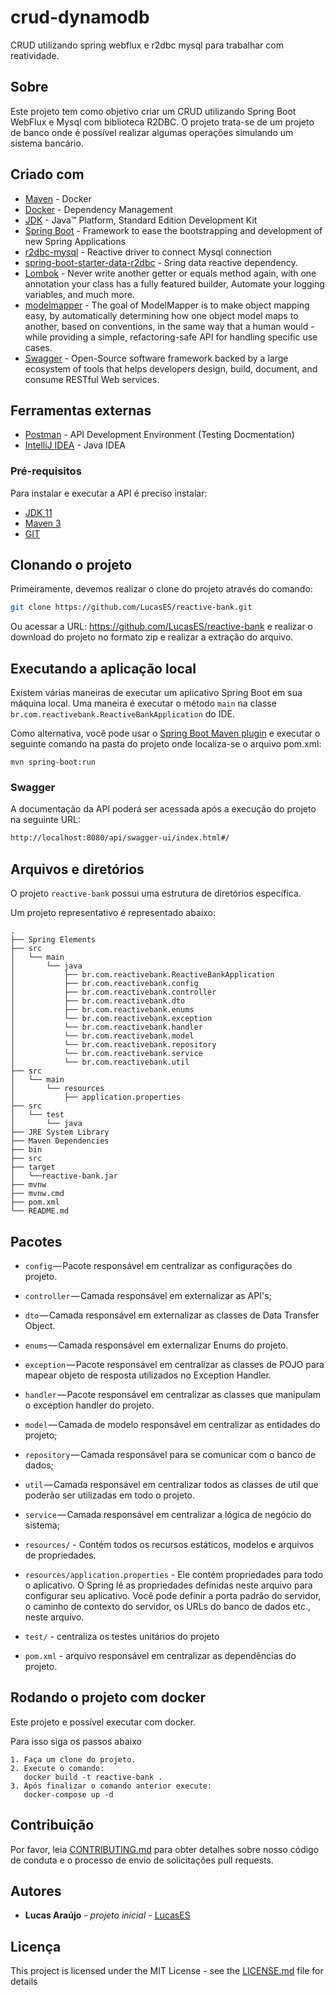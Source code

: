 # crud-dynamodb

CRUD utilizando spring webflux e r2dbc mysql para trabalhar com reatividade.
## Sobre

Este projeto tem como objetivo criar um CRUD utilizando Spring Boot WebFlux e Mysql com biblioteca R2DBC.
O projeto trata-se de um projeto de banco onde é possível realizar algumas operações simulando um sistema bancário.


## Criado com

* 	[Maven](https://www.docker.com/) - Docker
* 	[Docker](https://maven.apache.org/) - Dependency Management
* 	[JDK](http://www.oracle.com/technetwork/java/javase/downloads/jdk8-downloads-2133151.html) - Java™ Platform, Standard Edition Development Kit
* 	[Spring Boot](https://spring.io/projects/spring-boot) - Framework to ease the bootstrapping and development of new Spring Applications
* 	[r2dbc-mysql](https://github.com/mirromutth/r2dbc-mysql) - Reactive driver to connect Mysql connection
* 	[spring-boot-starter-data-r2dbc](https://spring.io/guides/gs/accessing-data-r2dbc/) - Sring data reactive dependency.
* 	[Lombok](https://projectlombok.org/) - Never write another getter or equals method again, with one annotation your class has a fully featured builder, Automate your logging variables, and much more.
* 	[modelmapper](http://modelmapper.org/) - The goal of ModelMapper is to make object mapping easy, by automatically determining how one object model maps to another, based on conventions, in the same way that a human would - while providing a simple, refactoring-safe API for handling specific use cases.
* 	[Swagger](https://swagger.io/) - Open-Source software framework backed by a large ecosystem of tools that helps developers design, build, document, and consume RESTful Web services.

## Ferramentas externas

* [Postman](https://www.getpostman.com/) - API Development Environment (Testing Docmentation)
* [IntelliJ IDEA](https://www.jetbrains.com/idea/download) - Java IDEA

### Pré-requisitos

Para instalar e executar a API é preciso instalar:

- [JDK 11](https://www.oracle.com/br/java/technologies/javase-jdk11-downloads.html)
- [Maven 3](https://maven.apache.org)
- [GIT](https://git-scm.com/downloads)

## Clonando o projeto

Primeiramente, devemos realizar o clone do projeto através do comando:

```sh
git clone https://github.com/LucasES/reactive-bank.git
```

Ou acessar a URL: https://github.com/LucasES/reactive-bank e realizar o download do projeto no formato zip e realizar a extração do arquivo.

## Executando a aplicação local

Existem várias maneiras de executar um aplicativo Spring Boot em sua máquina local. Uma maneira é executar o método `main` na classe `br.com.reactivebank.ReactiveBankApplication` do IDE.

Como alternativa, você pode usar o [Spring Boot Maven plugin](https://docs.spring.io/spring-boot/docs/current/reference/html/build-tool-plugins-maven-plugin.html) e executar o seguinte comando na pasta do projeto onde localiza-se o arquivo pom.xml:

```shell
mvn spring-boot:run
```

### Swagger

A documentação da API poderá ser acessada após a execução do projeto na seguinte URL:

```sh
http://localhost:8080/api/swagger-ui/index.html#/
```

## Arquivos e diretórios

O projeto `reactive-bank` possui uma estrutura de diretórios específica.

Um projeto representativo é representado abaixo:

 ```
 .
 ├── Spring Elements
 ├── src
 │   └── main
 │       └── java
 │           ├── br.com.reactivebank.ReactiveBankApplication
 │           ├── br.com.reactivebank.config
 │           ├── br.com.reactivebank.controller
 │           ├── br.com.reactivebank.dto
 │           ├── br.com.reactivebank.enums
 │           └── br.com.reactivebank.exception
 │           └── br.com.reactivebank.handler
 │           └── br.com.reactivebank.model
 │           └── br.com.reactivebank.repository
 │           └── br.com.reactivebank.service
 │           └── br.com.reactivebank.util
 ├── src
 │   └── main
 │       └── resources
 │           ├── application.properties
 ├── src
 │   └── test
 │       └── java
 ├── JRE System Library
 ├── Maven Dependencies
 ├── bin
 ├── src
 ├── target
 │   └──reactive-bank.jar
 ├── mvnw
 ├── mvnw.cmd
 ├── pom.xml
 └── README.md
 ```
## Pacotes

- `config` — Pacote responsável em centralizar as configurações do projeto.
- `controller` — Camada responsável em externalizar as API's;
- `dto` — Camada responsável em externalizar as classes de Data Transfer Object.
- `enums` — Camada responsável em externalizar Enums do projeto.
- `exception` — Pacote responsável em centralizar as classes de POJO para mapear objeto de resposta utilizados no Exception Handler.
- `handler` — Pacote responsável em centralizar as classes que manipulam o exception handler do projeto.
- `model` — Camada de modelo responsável em centralizar as entidades do projeto;
- `repository` — Camada responsável para se comunicar com o banco de dados;
- `util` — Camada responsável em centralizar todos as classes de util que poderão ser utilizadas em todo o projeto.
- `service` — Camada responsável em centralizar a lógica de negócio do sistema;
- `resources/` - Contém todos os recursos estáticos, modelos e arquivos de propriedades.
- `resources/application.properties` - Ele contém propriedades para todo o aplicativo. O Spring lê as propriedades definidas neste arquivo para configurar seu aplicativo. Você pode definir a porta padrão do servidor, o caminho de contexto do servidor, os URLs do banco de dados etc., neste arquivo.

- `test/` - centraliza os testes unitários do projeto

- `pom.xml` - arquivo responsável em centralizar as dependências do projeto.


## Rodando o projeto com docker
Este projeto e possível executar com docker. 

Para isso siga os passos abaixo
 ```
 1. Faça um clone do projeto.
 2. Execute o comando:
    docker build -t reactive-bank .
 3. Após finalizar o comando anterior execute:
    docker-compose up -d
  ```

## Contribuição

Por favor, leia [CONTRIBUTING.md](https://gist.github.com/PurpleBooth/b24679402957c63ec426) para obter detalhes sobre nosso código de conduta e o processo de envio de solicitações pull requests.

## Autores

* **Lucas Araújo** - *projeto inicial* - [LucasES](https://github.com/LucasES)

## Licença

This project is licensed under the MIT License - see the [LICENSE.md](LICENSE.md) file for details